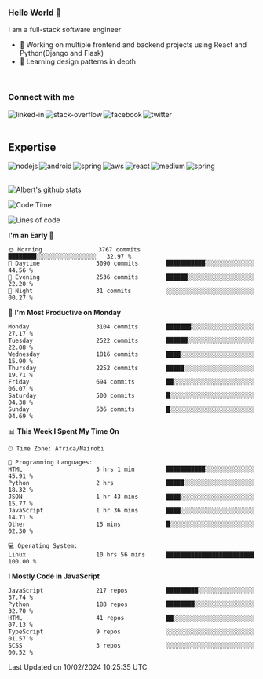

### Hello World 👋
I am a full-stack software engineer
- 🔭 Working on multiple frontend and backend projects using React and Python(Django and Flask)
- 🌱 Learning design patterns in depth

<br>

### Connect with me

[<img align="left" alt="linked-in" src="https://img.shields.io/badge/linkedin-%230077B5.svg?&style=for-the-badge&logo=linkedin&logoColor=white" />](https://www.linkedin.com/in/albert-byrone/)

<!-- [<img align="left" alt="medium" src="https://img.shields.io/badge/medium-%2312100E.svg?&style=for-the-badge&logo=medium&logoColor=white" />](https://56faisal.medium.com/) -->

[<img align="left" alt="stack-overflow" src="https://img.shields.io/badge/stack%20overflow-FE7A16?logo=stack-overflow&logoColor=white&style=for-the-badge" />](https://stackoverflow.com/users/11916317/albert-byrone)

[<img align="left" alt="facebook" src="https://img.shields.io/badge/facebook-%231877F2.svg?&style=for-the-badge&logo=facebook&logoColor=white" />](https://web.facebook.com/albert.byrone.1/)

[<img align="left" alt="twitter" src="https://img.shields.io/badge/twitter-%231DA1F2.svg?&style=for-the-badge&logo=twitter&logoColor=white" />](https://twitter.com/byrone_albert)

<br>

<br>

## Expertise
<img align="left" alt="nodejs" src="https://img.shields.io/badge/python%20-%2343853D.svg?&style=for-the-badge&logo=node.js&logoColor=white" />
<img align="left" alt="android" src="https://img.shields.io/badge/Flask-3DDC84?logo=android&logoColor=white&style=for-the-badge" />
<img align="left" alt="spring" src="https://img.shields.io/badge/drf%20-%236DB33F.svg?&style=for-the-badge&logo=spring&logoColor=white" />
<img align="left" alt="aws" src="https://img.shields.io/badge/django%20AWS-%23232F3E?logo=amazon-aws&logoColor=white&style=for-the-badge" />
<img align="left" alt="react" src="https://img.shields.io/badge/react%20-%2320232a.svg?&style=for-the-badge&logo=react&logoColor=%2361DAFB" />
<img align="left" alt="medium" src="https://img.shields.io/badge/Angular-%23316192.svg?&style=for-the-badge&logo=postgresql&logoColor=white" />
<img align="left" alt="spring" src="https://img.shields.io/badge/Javascript%20-%236DB33F.svg?&style=for-the-badge&logo=spring&logoColor=white" />
<br>
<br>


[![Albert's github stats](https://github-readme-stats.vercel.app/api?username=Albert-Byrone&count_private=true&show_icons=true&theme=radical&hide_rank=false)](https://github.com/anuraghazra/github-readme-stats)

<!-- [![Top Langs](https://github-readme-stats.vercel.app/api/top-langs/?username=Albert-Byrone&layout=compact)](https://github.com/anuraghazra/github-readme-stats) -->

<!--
**Albert-Byrone/Albert-Byrone** is a ✨ _special_ ✨ repository because its `README.md` (this file) appears on your GitHub profile.

Here are some ideas to get you started:

- 🔭 I’m currently working on ...
- 🌱 I’m currently learning ...
- 👯 I’m looking to collaborate on ...
- 🤔 I’m looking for help with ...
- 💬 Ask me about ...
- 📫 How to reach me: ...
- 😄 Pronouns: ...
- ⚡ Fun fact: ...
-->


<!--START_SECTION:waka-->
![Code Time](http://img.shields.io/badge/Code%20Time-1%2C019%20hrs%2013%20mins-blue)

![Lines of code](https://img.shields.io/badge/From%20Hello%20World%20I%27ve%20Written-63.2%20million%20lines%20of%20code-blue)

**I'm an Early 🐤** 

```text
🌞 Morning                3767 commits        ████████░░░░░░░░░░░░░░░░░   32.97 % 
🌆 Daytime                5090 commits        ███████████░░░░░░░░░░░░░░   44.56 % 
🌃 Evening                2536 commits        ██████░░░░░░░░░░░░░░░░░░░   22.20 % 
🌙 Night                  31 commits          ░░░░░░░░░░░░░░░░░░░░░░░░░   00.27 % 
```
📅 **I'm Most Productive on Monday** 

```text
Monday                   3104 commits        ███████░░░░░░░░░░░░░░░░░░   27.17 % 
Tuesday                  2522 commits        ██████░░░░░░░░░░░░░░░░░░░   22.08 % 
Wednesday                1816 commits        ████░░░░░░░░░░░░░░░░░░░░░   15.90 % 
Thursday                 2252 commits        █████░░░░░░░░░░░░░░░░░░░░   19.71 % 
Friday                   694 commits         ██░░░░░░░░░░░░░░░░░░░░░░░   06.07 % 
Saturday                 500 commits         █░░░░░░░░░░░░░░░░░░░░░░░░   04.38 % 
Sunday                   536 commits         █░░░░░░░░░░░░░░░░░░░░░░░░   04.69 % 
```


📊 **This Week I Spent My Time On** 

```text
🕑︎ Time Zone: Africa/Nairobi

💬 Programming Languages: 
HTML                     5 hrs 1 min         ███████████░░░░░░░░░░░░░░   45.91 % 
Python                   2 hrs               █████░░░░░░░░░░░░░░░░░░░░   18.32 % 
JSON                     1 hr 43 mins        ████░░░░░░░░░░░░░░░░░░░░░   15.77 % 
JavaScript               1 hr 36 mins        ████░░░░░░░░░░░░░░░░░░░░░   14.71 % 
Other                    15 mins             █░░░░░░░░░░░░░░░░░░░░░░░░   02.30 % 

💻 Operating System: 
Linux                    10 hrs 56 mins      █████████████████████████   100.00 % 
```

**I Mostly Code in JavaScript** 

```text
JavaScript               217 repos           █████████░░░░░░░░░░░░░░░░   37.74 % 
Python                   188 repos           ████████░░░░░░░░░░░░░░░░░   32.70 % 
HTML                     41 repos            ██░░░░░░░░░░░░░░░░░░░░░░░   07.13 % 
TypeScript               9 repos             ░░░░░░░░░░░░░░░░░░░░░░░░░   01.57 % 
SCSS                     3 repos             ░░░░░░░░░░░░░░░░░░░░░░░░░   00.52 % 
```




 Last Updated on 10/02/2024 10:25:35 UTC
<!--END_SECTION:waka-->
